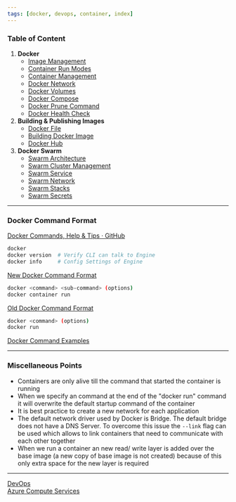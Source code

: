 ```yaml
---
tags: [docker, devops, container, index]
---
```


### Table of Content

1. **Docker**
	* [Image Management](Docker%20Essentials/Image%20Management.md)
	* [Container Run Modes](Docker%20Essentials/Container%20Run%20Modes.md)
	* [Container Management](Docker%20Essentials/Container%20Management.md)
	* [Docker Network](Docker%20Essentials/Docker%20Network.md)
	* [Docker Volumes](Docker%20Essentials/Docker%20Volumes.md)
	* [Docker Compose](Docker%20Essentials/Docker%20Compose.md)
	* [Docker Prune Command](Docker%20Essentials/Docker%20Prune%20Command.md)
	* [Docker Health Check](Docker%20Essentials/Docker%20Health%20Check.md)
2. **Building & Publishing Images**
	* [Docker File](Building%20Docker%20Image/Docker%20File.md)
	* [Building Docker Image](Building%20Docker%20Image/Building%20Docker%20Image.md)
	* [Docker Hub](Building%20Docker%20Image/Docker%20Hub.md)
3. **Docker Swarm**
	* [Swarm Architecture](Docker%20Swarm/Swarm%20Architecture.md)
	* [Swarm Cluster Management](Docker%20Swarm/Swarm%20Cluster%20Management.md)
	* [Swarm Service](Docker%20Swarm/Swarm%20Service.md)
	* [Swarm Network](Docker%20Swarm/Swarm%20Network.md)
	* [Swarm Stacks](Docker%20Swarm/Swarm%20Stacks.md)
	* [Swarm Secrets](Docker%20Swarm/Swarm%20Secrets.md)

---

### Docker Command Format

[Docker Commands, Help & Tips · GitHub](https://gist.github.com/bradtraversy/89fad226dc058a41b596d586022a9bd3)

````bash
docker
docker version 	# Verify CLI can talk to Engine
docker info     # Config Settings of Engine
````

<u>New Docker Command Format</u>

````bash
docker <command> <sub-command> (options)
docker container run
````

<u>Old Docker Command Format</u>

````bash
docker <command> (options)
docker run
````

[Docker Command Examples](Docker%20Command%20Examples.md)

---

### Miscellaneous Points

* Containers are only alive till the command that started the container is running
* When we specify an command at the end of the "docker run" command it will overwrite the default startup command of the container
* It is best practice to create a new network for each application
* The default network driver used by Docker is Bridge. The default bridge does not have a DNS Server. To overcome this issue the `--link` flag can be used which allows to link containers that need to communicate with each other together
* When we run a container an new read/ write layer is added over the base image (a new copy of base image is not created) because of this only extra space for the new layer is required

---

[DevOps](../DevOps.md)  
[Azure Compute Services](../../../Cloud%20Service%20Providers/Azure/Azure%20Compute%20Services/Azure%20Compute%20Services.md)

